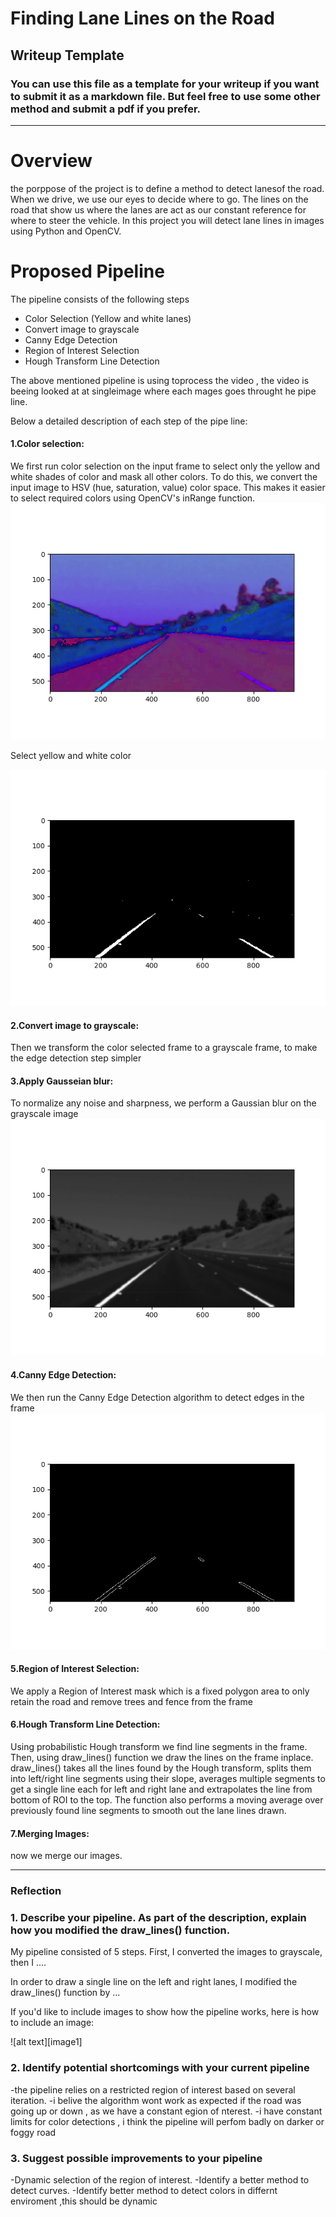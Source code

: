 # **Finding Lane Lines on the Road** 

## Writeup Template

### You can use this file as a template for your writeup if you want to submit it as a markdown file. But feel free to use some other method and submit a pdf if you prefer.

---
[//]: # (Image References)

[hsv]: ./hsv.png "hsv"
[yelwhi]: ./yellow_white_lines.png "yellow_white_lines"
[gaus]: ./blur.png "gaus"
[canny]: ./canny.png "canny"

# **Overview** 
the porppose of the project is to define a method to detect lanesof the road. When we drive, we use our eyes to decide where to go. The lines on the road that show us where the lanes are act as our constant reference for where to steer the vehicle. 
In this project you will detect lane lines in images using Python and OpenCV.


# **Proposed Pipeline**
The pipeline consists of the following steps
- Color Selection (Yellow and white lanes)
- Convert image to grayscale
- Canny Edge Detection
- Region of Interest Selection
- Hough Transform Line Detection

The above mentioned pipeline is using toprocess the video , the video is beeing looked at at singleimage where each mages goes throught he pipe line.

Below a detailed description of each step of the pipe line:
#### 1.Color selection:
We first run color selection on the input frame to select only the yellow and white shades of color and mask all other colors. To do this, we convert the input image to HSV (hue, saturation, value) color space. This makes it easier to select required colors using OpenCV's inRange function. 
![alt text][hsv]

Select yellow and white color

![alt text][yelwhi]

#### 2.Convert image to grayscale:
Then we transform the color selected frame to a grayscale frame, to make the edge detection step simpler
#### 3.Apply Gausseian blur:
To normalize any noise and sharpness, we perform a Gaussian blur on the grayscale image 
![alt text][gaus]
#### 4.Canny Edge Detection:
We then run the Canny Edge Detection algorithm to detect edges in the frame 
![alt text][canny]
#### 5.Region of Interest Selection:
We apply a Region of Interest mask which is a fixed polygon area to only retain the road and remove trees and fence from the frame 
#### 6.Hough Transform Line Detection:
Using probabilistic Hough transform we find line segments in the frame. Then, using draw_lines() function we draw the lines on the frame inplace. draw_lines() takes all the lines found by the Hough transform, splits them into left/right line segments using their slope, averages multiple segments to get a single line each for left and right lane and extrapolates the line from bottom of ROI to the top. The function also performs a moving average over previously found line segments to smooth out the lane lines drawn. 
#### 7.Merging Images:
now we merge our images.



---

### Reflection

### 1. Describe your pipeline. As part of the description, explain how you modified the draw_lines() function.

My pipeline consisted of 5 steps. First, I converted the images to grayscale, then I .... 

In order to draw a single line on the left and right lanes, I modified the draw_lines() function by ...

If you'd like to include images to show how the pipeline works, here is how to include an image: 

![alt text][image1]


### 2. Identify potential shortcomings with your current pipeline

-the pipeline relies on a restricted region of interest based on several iteration.
-i belive the algorithm wont work as expected if the road was going up or down , as we have a constant egion of nterest.
-i have constant limits for color detections , i think the pipeline will perfom badly on darker or foggy road


### 3. Suggest possible improvements to your pipeline
-Dynamic selection of the region of interest.
-Identify a better method to detect curves.
-Identify better method to detect colors in differnt enviroment ,this should be dynamic


